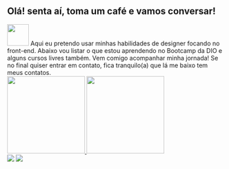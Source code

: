 ## Olá! senta aí, toma um café e vamos conversar!

<div align- "left">
<img src= "https://user-images.githubusercontent.com/105984696/174508895-cc888aaa-d946-4753-9654-72e2f71638da.PNG" width= "50x"/> Aqui eu pretendo usar minhas habilidades de designer focando no front-end. Abaixo vou listar o que estou aprendendo no Bootcamp da DIO e alguns cursos livres também. Vem comigo acompanhar minha jornada! Se no final quiser entrar em contato, fica tranquilo(a) que lá me baixo tem meus contatos.
</div> 

<div align="left">
  <a href="https://github.com/quelicoelho">
  <img height="180em" src="https://github-readme-stats.vercel.app/api?username=quelicoelho&show_icons=true&theme=dracula&include_all_commits=true&count_private=true"/>
  <img height="180em" src="https://github-readme-stats.vercel.app/api/top-langs/?username=quelicoelho&layout=compact&langs_count=7&theme=dracula"/>
</div>



  <div> 
    <a href = "mailto:cintiaqueli93@gmail.com"><img src="https://img.shields.io/badge/Gmail-D14836?style=for-the-badge&logo=gmail&logoColor=white" target="_blank"></a>
  <a href="https://www.linkedin.com/in/https://www.linkedin.com/in/c%C3%ADntia-queli-340186207/" target="_blank"><img src="https://img.shields.io/badge/-LinkedIn-%230077B5?style=for-the-badge&logo=linkedin&logoColor=white" target="_blank"></a> 
 
</div>
